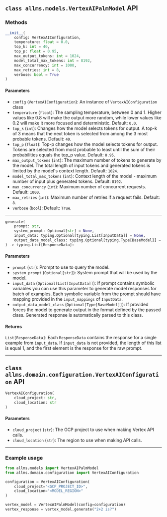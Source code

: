 ## `class allms.models.VertexAIPalmModel` API
### Methods
```python
__init__(
    config: VertexAIConfiguration,
    temperature: float = 0.0,
    top_k: int = 40,
    top_p: float = 0.95,
    max_output_tokens: int = 1024,
    model_total_max_tokens: int = 8192,
    max_concurrency: int = 1000,
    max_retries: int = 8,
    verbose: bool = True
)
```
#### Parameters
- `config` (`VertexAIConfiguration`): An instance of `VertexAIConfiguration` class
- `temperature` (`float`): The sampling temperature, between 0 and 1. Higher values like 0.8 will make the output more
   random, while lower values like 0.2 will make it more focused and deterministic. Default: `0.0`.
- `top_k` (`int`): Changes how the model selects tokens for output. A top-k of 3 means that the next token is selected
   from among the 3 most probable tokens. Default: `40`.
- `top_p` (`float`): Top-p changes how the model selects tokens for output. Tokens are selected from most probable to
   least until the sum of their probabilities equals the top_p value. Default: `0.95`.
- `max_output_tokens` (`int`): The maximum number of tokens to generate by the model. The total length of input tokens 
   and generated tokens is limited by the model's context length. Default: `1024`.
- `model_total_max_tokens` (`int`): Context length of the model - maximum number of input plus generated tokens. Default: `8192`.
- `max_concurrency` (`int`): Maximum number of concurrent requests. Default: `1000`.
- `max_retries` (`int`): Maximum number of retries if a request fails. Default: `8`.
- `verbose` (`bool`): Default: `True`.

---

```python
generate(
    prompt: str,
    system_prompt: Optional[str] = None,
    input_data: typing.Optional[typing.List[InputData]] = None,
    output_data_model_class: typing.Optional[typing.Type[BaseModel]] = None
) -> typing.List[ResponseData]:
```
#### Parameters
- `prompt` (`str`): Prompt to use to query the model.
- `system_prompt` (`Optional[str]`): System prompt that will be used by the model.
- `input_data` (`Optional[List[InputData]]`): If prompt contains symbolic variables you can use this parameter to
   generate model responses for batch of examples. Each symbolic variable from the prompt should have mapping provided
   in the `input_mappings` of `InputData`.
- `output_data_model_class` (`Optional[Type[BaseModel]]`): If provided forces the model to generate output in the
  format defined by the passed class. Generated response is automatically parsed to this class.

#### Returns
`List[ResponseData]`: Each `ResponseData` contains the response for a single example from `input_data`. If `input_data`
is not provided, the length of this list is equal 1, and the first element is the response for the raw prompt. 

---

## `class allms.domain.configuration.VertexAIConfiguration` API
```python
VertexAIConfiguration(
    cloud_project: str,
    cloud_location: str
)
```
#### Parameters
- `cloud_project` (`str`): The GCP project to use when making Vertex API calls.
- `cloud_location` (`str`): The region to use when making API calls.

---

### Example usage

```python
from allms.models import VertexAIPalmModel
from allms.domain.configuration import VertexAIConfiguration

configuration = VertexAIConfiguration(
    cloud_project="<GCP_PROJECT_ID>",
    cloud_location="<MODEL_REGION>"
)

vertex_model = VertexAIPalmModel(config=configuration)
vertex_response = vertex_model.generate("2+2 is?")
```